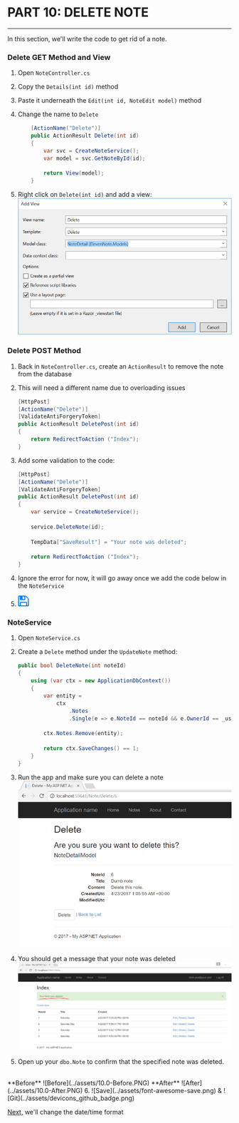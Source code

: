 # PART 10: DELETE NOTE
---
In this section, we'll write the code to get rid of a note.
### Delete GET Method and View
1. Open `NoteController.cs`
2. Copy the `Details(int id)` method
3. Paste it underneath the `Edit(int id, NoteEdit model)` method
4. Change the name to `Delete`

    ```cs
        [ActionName("Delete")]
        public ActionResult Delete(int id)
        {
            var svc = CreateNoteService();
            var model = svc.GetNoteById(id);

            return View(model);
        }
    ```
5. Right click on `Delete(int id)` and add a view:
![Delete View](../assets/10.0-A.png)

### Delete POST Method
1. Back in `NoteController.cs`, create an `ActionResult` to remove the note from the database
2. This will need a different name due to overloading issues

    ```cs
    [HttpPost]
    [ActionName("Delete")]
    [ValidateAntiForgeryToken]
    public ActionResult DeletePost(int id)
    {
        return RedirectToAction ("Index");
    }
    ```
3. Add some validation to the code:

    ```cs
    [HttpPost]
    [ActionName("Delete")]
    [ValidateAntiForgeryToken]
    public ActionResult DeletePost(int id)
    {
        var service = CreateNoteService();

        service.DeleteNote(id);

        TempData["SaveResult"] = "Your note was deleted";

        return RedirectToAction ("Index");
    }    
    ```
4. Ignore the error for now, it will go away once we add the code below in the `NoteService`
5. ![Save](../assets/font-awesome-save.png)

### NoteService
1. Open `NoteService.cs`
2. Create a `Delete` method under the `UpdateNote` method:

    ```cs
    public bool DeleteNote(int noteId)
    {
        using (var ctx = new ApplicationDbContext())
        {
            var entity = 
                ctx
                    .Notes
                    .Single(e => e.NoteId == noteId && e.OwnerId == _userId);

            ctx.Notes.Remove(entity);

            return ctx.SaveChanges() == 1;
        }
    }
    ```
3. Run the app and make sure you can delete a note
![Delete](../assets/10.0-B.png)
4. You should get a message that your note was deleted
![Delete Message](../assets/10.0-C.png)
5. Open up your `dbo.Note` to confirm that the specified note was deleted.
<br>
**Before**
![Before](../assets/10.0-Before.PNG)
**After**
![After](../assets/10.0-After.PNG)
6. ![Save](../assets/font-awesome-save.png) & ![Git](../assets/devicons_github_badge.png)

[Next,](../11-DateFormat/11.0-DateFormat.md) we'll change the date/time format
